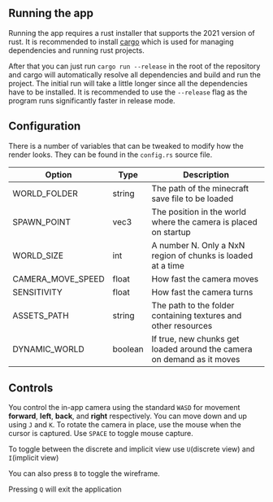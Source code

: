 ## Running the app
Running the app requires a rust installer that supports the 2021 version of rust.
It is recommended to install [cargo](https://doc.rust-lang.org/cargo/getting-started/installation.html) which is used for managing dependencies
and running rust projects.

After that you can just run `cargo run --release` in the root of the repository and cargo
will automatically resolve all dependencies and build and run the project. 
The initial run will take a little longer since all the dependencies have to be installed.
It is recommended to use the `--release` flag as the program runs significantly faster in release mode.

## Configuration
There is a number of variables that can be tweaked to modify how the render looks.
They can be found in the `config.rs` source file.

| Option            | Type    | Description                                                            |
|-------------------|---------|------------------------------------------------------------------------|
| WORLD_FOLDER      | string  | The path of the minecraft save file to be loaded                       |
| SPAWN_POINT       | vec3    | The position in the world where the camera is placed on startup        |
| WORLD_SIZE        | int     | A number N. Only a NxN region of chunks is loaded at a time            |
| CAMERA_MOVE_SPEED | float   | How fast the camera moves                                              |
| SENSITIVITY       | float   | How fast the camera turns                                              |
| ASSETS_PATH       | string  | The path to the folder containing textures and other resources         |
| DYNAMIC_WORLD     | boolean | If true, new chunks get loaded around the camera on demand as it moves |

## Controls
You control the in-app camera using the standard `WASD` for movement **forward**, **left**, **back**, and **right** respectively. 
You can move down and up using `J` and `K`. 
To rotate the camera in place, use the mouse when the cursor is captured.
Use `SPACE` to toggle mouse capture.

To toggle between the discrete and implicit view use `U`(discrete view) and `I`(implicit view)

You can also press `B` to toggle the wireframe.

Pressing `Q` will exit the application
